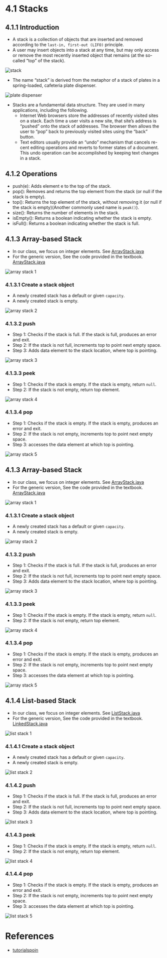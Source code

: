 # 4.1 Stacks

## 4.1.1 Introduction
+ A stack is a collection of objects that are inserted and removed according to the `last-in, first-out (LIFO)` principle.
+ A user may insert objects into a stack at any time, but may only access or remove the most recently inserted object that remains (at the so-called “top” of the stack).

![stack](https://www.tutorialspoint.com/data_structures_algorithms/images/stack_representation.jpg)

+ The name “stack” is derived from the metaphor of a stack of plates in a spring-loaded, cafeteria plate dispenser.

![plate dispenser](http://cdn.shopify.com/s/files/1/2806/3270/products/T_77414fb8-f431-4656-ad3b-43ff6620664b_1200x1200.jpg)

+ Stacks are a fundamental data structure. They are used in many applications, including the following.
  - Internet Web browsers store the addresses of recently visited sites on a stack. Each time a user visits a new site, that site’s address is “pushed” onto the stack of addresses. The browser then allows the user to “pop” back to previously visited sites using the “back” button.
  - Text editors usually provide an “undo” mechanism that cancels re- cent editing operations and reverts to former states of a document. This undo operation can be accomplished by keeping text changes in a stack.


## 4.1.2 Operations
+ push(e): Adds element e to the top of the stack.
+ pop(): Removes and returns the top element from the stack (or null if the stack is empty).
+ top(): Returns the top element of the stack, without removing it (or null if the stack is empty)(Another commonly used name is `peak()`).
+ size(): Returns the number of elements in the stack.
+ isEmpty(): Returns a boolean indicating whether the stack is empty.
+ isFull(): Returns a boolean indicating whether the stack is full. 

## 4.1.3 Array-based Stack
+ In our class, we focus on integer elements. See [ArrayStack.java](https://replit.com/@ZhangNing1/CSCI241NingZhang#CSCI241/ArrayStack.java)
+ For the generic version, See the code provided in the textbook. [ArrayStack.java](https://replit.com/@ZhangNing1/CSCI241NingZhang#net/datastructures/ArrayStack.java)

![array stack 1](../Resources/array_stack-1.png)

### 4.1.3.1 Create a stack object
+ A newly created stack has a default or given `capacity`.
+ A newly created stack is empty.

![array stack 2](../Resources/array_stack-2.png)

### 4.1.3.2 push
+ Step 1: Checks if the stack is full. If the stack is full, produces an error and exit.
+ Step 2: If the stack is not full, increments top to point next empty space.
+ Step 3: Adds data element to the stack location, where top is pointing.


![array stack 3](../Resources/array_stack-3.png)

### 4.1.3.3 peek
+ Step 1: Checks if the stack is empty. If the stack is empty, return `null`.
+ Step 2: If the stack is not empty, return top element.

![array stack 4](../Resources/array_stack-4.png)


### 4.1.3.4 pop
+ Step 1: Checks if the stack is empty. If the stack is empty, produces an error and exit.
+ Step 2: If the stack is not empty, increments top to point next empty space.
+ Step 3: accesses the data element at which top is pointing.


![array stack 5](../Resources/array_stack-5.png)


## 4.1.3 Array-based Stack
+ In our class, we focus on integer elements. See [ArrayStack.java](https://replit.com/@ZhangNing1/CSCI241NingZhang#CSCI241/ArrayStack.java)
+ For the generic version, See the code provided in the textbook. [ArrayStack.java](https://replit.com/@ZhangNing1/CSCI241NingZhang#net/datastructures/ArrayStack.java)

![array stack 1](../Resources/array_stack-1.png)

### 4.1.3.1 Create a stack object
+ A newly created stack has a default or given `capacity`.
+ A newly created stack is empty.

![array stack 2](../Resources/array_stack-2.png)

### 4.1.3.2 push
+ Step 1: Checks if the stack is full. If the stack is full, produces an error and exit.
+ Step 2: If the stack is not full, increments top to point next empty space.
+ Step 3: Adds data element to the stack location, where top is pointing.


![array stack 3](../Resources/array_stack-3.png)

### 4.1.3.3 peek
+ Step 1: Checks if the stack is empty. If the stack is empty, return `null`.
+ Step 2: If the stack is not empty, return top element.

![array stack 4](../Resources/array_stack-4.png)


### 4.1.3.4 pop
+ Step 1: Checks if the stack is empty. If the stack is empty, produces an error and exit.
+ Step 2: If the stack is not empty, increments top to point next empty space.
+ Step 3: accesses the data element at which top is pointing.


![array stack 5](../Resources/array_stack-5.png)



## 4.1.4 List-based Stack
+ In our class, we focus on integer elements. See [ListStack.java](https://replit.com/@ZhangNing1/CSCI241NingZhang#CSCI241/ListStack.java)
+ For the generic version, See the code provided in the textbook. [LinkedStack.java](https://replit.com/@ZhangNing1/CSCI241NingZhang#net/datastructures//LinkedStack.java)

![list stack 1](../Resources/list_stack-1.png)

### 4.1.4.1 Create a stack object
+ A newly created stack has a default or given `capacity`.
+ A newly created stack is empty.

![list stack 2](../Resources/list_stack-2.png)

### 4.1.4.2 push
+ Step 1: Checks if the stack is full. If the stack is full, produces an error and exit.
+ Step 2: If the stack is not full, increments top to point next empty space.
+ Step 3: Adds data element to the stack location, where top is pointing.


![list stack 3](../Resources/list_stack-3.png)

### 4.1.4.3 peek
+ Step 1: Checks if the stack is empty. If the stack is empty, return `null`.
+ Step 2: If the stack is not empty, return top element.

![list stack 4](../Resources/list_stack-4.png)


### 4.1.4.4 pop
+ Step 1: Checks if the stack is empty. If the stack is empty, produces an error and exit.
+ Step 2: If the stack is not empty, increments top to point next empty space.
+ Step 3: accesses the data element at which top is pointing.


![list stack 5](../Resources/list_stack-5.png)






# References
+ [tutorialspoin](https://www.tutorialspoint.com/data_structures_algorithms/stack_algorithm.htm)



